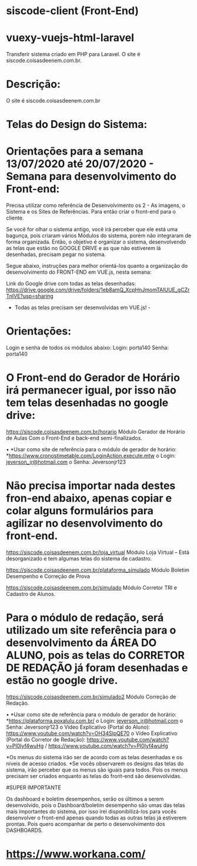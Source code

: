 # siscode-client (Front-End)
# vuexy-vuejs-html-laravel
Transferir sistema criado em PHP para Laravel. O site é siscode.coisasdeenem.com.br.

# Descrição:
O site é siscode.coisasdeenem.com.br

# Telas do Design do Sistema:

# Orientações para a semana 13/07/2020 até 20/07/2020 - Semana para desenvolvimento do Front-end:

Precisa utilizar como referência de Desenvolvimento os 2 - As imagens, o Sistema e os Sites de Referências. Para então criar o front-end para o cliente.

Se você for olhar o sistema antigo, você irá perceber que ele está uma bagunça, pois criaram vários Módulos do sistema, porém não integraram de forma organizada. Então, o objetivo é organizar o sistema, desenvolvendo as telas que estão no GOOGLE DRIVE e as que não estiverem lá desenhadas, precisam pegar no sistema.

Segue abaixo, instruções para melhor orientá-los quanto a organização do desenvolvimento do FRONT-END em VUE.js, nesta semana:

Link do Google drive com todas as telas desenhadas: https://drive.google.com/drive/folders/1eb8amQ_XcpHnJmomTAIUUE_gCZrTnIVE?usp=sharing

- Todas as telas precisam ser desenvolvidas em VUE.js! -

# Orientações:
Login e senha de todos os módulos abaixo:
Login: porta140
Senha: porta140

# O Front-end do Gerador de Horário irá permanecer igual, por isso não tem telas desenhadas no google drive:

https://siscode.coisasdeenem.com.br/horario   Módulo Gerador de Horário de Aulas Com o Front-End e back-end semi-finalizados.

•	*Usar como site de referência para o módulo de gerador de horário: *https://www.cronostimetable.com/LoginAction.execute.mtw
o	Login: jeverson_jr@hotmail.com
o	Senha: Jeversonjr123

# Não precisa importar nada destes fron-end abaixo, apenas copiar e colar alguns formulários para agilizar no desenvolvimento do front-end.

https://siscode.coisasdeenem.com.br/loja_virtual   Módulo Loja Virtual – Está desorganizado e tem algumas telas do sistema de cadastro.

https://siscode.coisasdeenem.com.br/plataforma_simulado    Módulo Boletim Desempenho  e Correção de Prova

https://siscode.coisasdeenem.com.br/simulado   Módulo Corretor TRI e Cadastro de Alunos.

# Para o módulo de redação, será utilizado um site referência para o desenvolvimento da ÁREA DO ALUNO, pois as telas do CORRETOR DE REDAÇÃO já foram desenhadas e estão no google drive.

https://siscode.coisasdeenem.com.br/simulado2     Módulo Correção de Redação.

•	*Usar como site de referência para o módulo de gerador de horário: *https://plataforma.poxalulu.com.br/
o	Login: jeverson_jr@hotmail.com
o	Senha: Jeversonjr123
o	Vídeo Explicativo (Portal do Aluno): https://www.youtube.com/watch?v=OH34SlpQE70
o	Vídeo Explicativo (Portal do Corretor de Redação): https://www.youtube.com/watch?v=PI0lyf4wuHg  / https://www.youtube.com/watch?v=PI0lyf4wuHg

*Os menus do sistema irão ser de acordo com as telas desenhadas e os níveis de acesso criados. *Se vocês observarem os designs das telas do sistema, irão perceber que os menus são iguais para todos. Pois os menus precisam ser criados enquanto as telas do front-end são desenvolvidas.

#SUPER IMPORTANTE

Os dashboard e boletim desempenhos, serão os últimos a serem desenvolvido, pois o Dashboard/boletim desempenho são umas das telas mais importantes do sistema, por isso irei disponibilizá-los para vocês desenvolver o front-end apenas quando todas as outras telas já estiverem prontas. Pois quero acompanhar de perto o desenvolvimento dos DASHBOARDS.

# https://www.workana.com/

